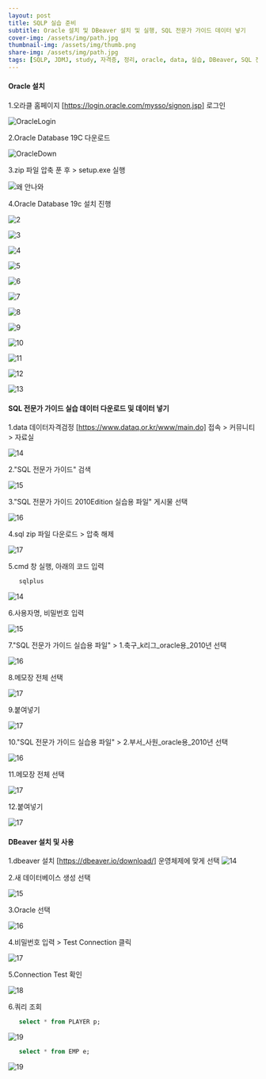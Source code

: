 ```yaml
---
layout: post
title: SQLP 실습 준비
subtitle: Oracle 설치 및 DBeaver 설치 및 실행, SQL 전문가 가이드 데이터 넣기 
cover-img: /assets/img/path.jpg
thumbnail-img: /assets/img/thumb.png
share-img: /assets/img/path.jpg
tags: [SQLP, JDMJ, study, 자격증, 정리, oracle, data, 실습, DBeaver, SQL 전문가 가이드, oracle 설치]
---
```


#### Oracle 설치
     
   1.오라클 홈페이지 [https://login.oracle.com/mysso/signon.jsp] 로그인

   ![OracleLogin](/assets/img/20220802_SQLP_STUDY2/oracleLogin.png)

   2.Oracle Database 19C 다운로드
 
   ![OracleDown](/assets/img/20220802_SQLP_STUDY2/oracleDown.png)
   
   3.zip 파일 압축 푼 후 > setup.exe 실행
  
   ![왜 안나와](/assets/img/20220802_SQLP_STUDY2/01.png)

   4.Oracle Database 19c 설치 진행

   ![2](./assets/img/20220802_SQLP_STUDY2/02.png)
   
   ![3](/assets/img/20220802_SQLP_STUDY2/03.png)

   ![4](/assets/img/20220802_SQLP_STUDY2/04.png)

   ![5](/assets/img/20220802_SQLP_STUDY2/05.png)

   ![6](/assets/img/20220802_SQLP_STUDY2/06.png)

   ![7](/assets/img/20220802_SQLP_STUDY2/08.png)

   ![8](/assets/img/20220802_SQLP_STUDY2/09.png)
   
   ![9](/assets/img/20220802_SQLP_STUDY2/1.png)

   ![10](/assets/img/20220802_SQLP_STUDY2/2.png)

   ![11](/assets/img/20220802_SQLP_STUDY2/3.png)

   ![12](/assets/img/20220802_SQLP_STUDY2/4.png)

   ![13](/assets/img/20220802_SQLP_STUDY2/5.png)


#### SQL 전문가 가이드 실습 데이터 다운로드 및 데이터 넣기
   
   1.data 데이터자격검정 [https://www.dataq.or.kr/www/main.do] 접속 > 커뮤니티 > 자료실
   
   ![14](/assets/img/20220802_SQLP_STUDY2/11.png)

   2."SQL 전문가 가이드" 검색 

   ![15](/assets/img/20220802_SQLP_STUDY2/12.png)

   3."SQL 전문가 가이드 2010Edition 실습용 파일" 게시물 선택

   ![16](/assets/img/20220802_SQLP_STUDY2/13.png)

   4.sql zip 파일 다운로드 > 압축 해제

   ![17](/assets/img/20220802_SQLP_STUDY2/14.png)

   5.cmd 창 실행, 아래의 코드 입력

   ```sql
      sqlplus
   ```
   ![14](/assets/img/20220802_SQLP_STUDY2/18.png)

   6.사용자명, 비밀번호 입력

   ![15](/assets/img/20220802_SQLP_STUDY2/18-1.png)

   7."SQL 전문가 가이드 실습용 파일" > 1.축구_k리그_oracle용_2010년 선택

   ![16](/assets/img/20220802_SQLP_STUDY2/15-1.png)

   8.메모장 전체 선택
   
   ![17](/assets/img/20220802_SQLP_STUDY2/16.png)

   9.붙여넣기

   ![17](/assets/img/20220802_SQLP_STUDY2/19.png)

   10."SQL 전문가 가이드 실습용 파일" > 2.부서_사원_oracle용_2010년 선택

   ![16](/assets/img/20220802_SQLP_STUDY2/15.png)

   11.메모장 전체 선택
   
   ![17](/assets/img/20220802_SQLP_STUDY2/21.png)

   12.붙여넣기

   ![17](/assets/img/20220802_SQLP_STUDY2/22.png)


#### DBeaver 설치 및 사용

   1.dbeaver 설치 [https://dbeaver.io/download/]
   운영체제에 맞게 선택
   ![14](/assets/img/20220802_SQLP_STUDY2/6.png)

   2.새 데이터베이스 생성 선택

   ![15](/assets/img/20220802_SQLP_STUDY2/7.png)

   3.Oracle 선택

   ![16](/assets/img/20220802_SQLP_STUDY2/8.png)

   4.비밀번호 입력 > Test Connection 클릭

   ![17](/assets/img/20220802_SQLP_STUDY2/9.png)

   5.Connection Test 확인

   ![18](/assets/img/20220802_SQLP_STUDY2/10.png)

   6.쿼리 조회

   ```sql
      select * from PLAYER p;
   ```
   ![19](/assets/img/20220802_SQLP_STUDY2/20.png)

   ```sql
      select * from EMP e;
   ```

   ![19](/assets/img/20220802_SQLP_STUDY2/23.png)